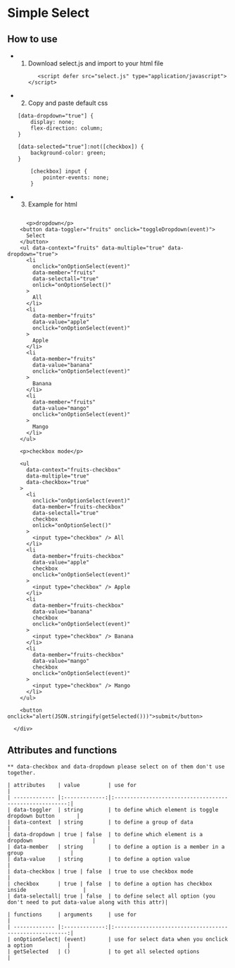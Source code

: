 # Simple Select

## How to use

- 1. Download select.js and import to your html file
     ```
        <script defer src="select.js" type="application/javascript"></script>
     ```
- 2. Copy and paste default css

  ```
  [data-dropdown="true"] {
      display: none;
      flex-direction: column;
  }

  ```

  ```
  [data-selected="true"]:not([checkbox]) {
      background-color: green;
  }
  ```

  ```
      [checkbox] input {
          pointer-events: none;
      }

  ```

- 3. Example for html

```

      <p>dropdown</p>
    <button data-toggler="fruits" onclick="toggleDropdown(event)">
      Select
    </button>
    <ul data-context="fruits" data-multiple="true" data-dropdown="true">
      <li
        onclick="onOptionSelect(event)"
        data-member="fruits"
        data-selectall="true"
        onlick="onOptionSelect()"
      >
        All
      </li>
      <li
        data-member="fruits"
        data-value="apple"
        onclick="onOptionSelect(event)"
      >
        Apple
      </li>
      <li
        data-member="fruits"
        data-value="banana"
        onclick="onOptionSelect(event)"
      >
        Banana
      </li>
      <li
        data-member="fruits"
        data-value="mango"
        onclick="onOptionSelect(event)"
      >
        Mango
      </li>
    </ul>

    <p>checkbox mode</p>

    <ul
      data-context="fruits-checkbox"
      data-multiple="true"
      data-checkbox="true"
    >
      <li
        onclick="onOptionSelect(event)"
        data-member="fruits-checkbox"
        data-selectall="true"
        checkbox
        onlick="onOptionSelect()"
      >
        <input type="checkbox" /> All
      </li>
      <li
        data-member="fruits-checkbox"
        data-value="apple"
        checkbox
        onclick="onOptionSelect(event)"
      >
        <input type="checkbox" /> Apple
      </li>
      <li
        data-member="fruits-checkbox"
        data-value="banana"
        checkbox
        onclick="onOptionSelect(event)"
      >
        <input type="checkbox" /> Banana
      </li>
      <li
        data-member="fruits-checkbox"
        data-value="mango"
        checkbox
        onclick="onOptionSelect(event)"
      >
        <input type="checkbox" /> Mango
      </li>
    </ul>

    <button onclick="alert(JSON.stringify(getSelected()))">submit</button>

  </div>
```

## Attributes and functions

    ** data-checkbox and data-dropdown please select on of them don't use together.

    | attributes    | value         | use for                                                 |
    | ------------- |:-------------:|:-------------------------------------------------------:|
    | data-toggler  | string        | to define which element is toggle dropdown button       |
    | data-context  | string        | to define a group of data                               |
    | data-dropdown | true | false  | to define which element is a dropdown                   |
    | data-member   | string        | to define a option is a member in a group               |
    | data-value    | string        | to define a option value                                |
    | data-checkbox | true | false  | true to use checkbox mode                               |
    | checkbox      | true | false  | to define a option has checkbox inside                  |
    | data-selectall| true | false  | to define select all option (you don't need to put data-value along with this attr)|

    | functions     | arguments     | use for                                                 |
    | ------------- |:-------------:|:-------------------------------------------------------:|
    | onOptionSelect| (event)       | use for select data when you onclick a option           |
    | getSelected   | ()            | to get all selected options                             |
